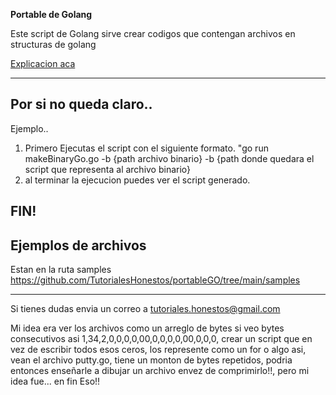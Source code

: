 **Portable de Golang**

Este script de Golang sirve crear codigos que contengan archivos en structuras de golang

[Explicacion aca](https://www.youtube.com/watch?v=M-wWuuOtlm0)

---

## Por si no queda claro..

Ejemplo..

1. Primero Ejecutas el script con el siguiente formato. "go run makeBinaryGo.go -b {path archivo binario} -b {path donde quedara el script que representa al archivo binario}
2. al terminar la ejecucion puedes ver el script generado.

FIN!
---

## Ejemplos de archivos

Estan en la ruta samples
https://github.com/TutorialesHonestos/portableGO/tree/main/samples


---

Si tienes dudas envia un correo a tutoriales.honestos@gmail.com


Mi idea era ver los archivos como un arreglo de bytes si veo bytes consecutivos asi 1,34,2,0,0,0,0,00,0,0,0,0,00,0,0,0, crear un script que en vez de escribir todos esos ceros, los represente como un for o algo asi, vean el archivo putty.go, tiene un monton de bytes repetidos, podria entonces enseñarle a dibujar un archivo envez de comprimirlo!!, pero mi idea fue... en fin
Eso!!
